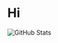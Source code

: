 # Hi

![GitHub Stats](https://github-readme-stats.vercel.app/api?username=sirbismarckk&theme=radical)
